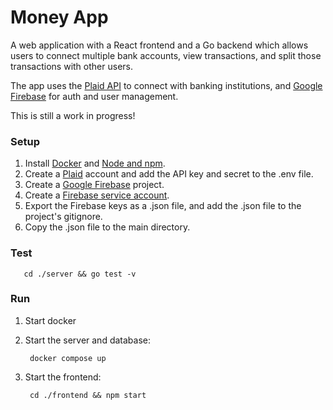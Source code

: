 
# Money App

A web application with a React frontend and a Go backend which allows users to connect multiple bank accounts, view transactions, and split those transactions with other users.

The app uses the [Plaid API](https://plaid.com/docs/api/) to connect with banking institutions, and [Google Firebase](https://firebase.google.com/) for auth and user management.

This is still a work in progress!

### Setup
1. Install [Docker](https://docs.docker.com/engine/install/) and [Node and npm](https://docs.npmjs.com/downloading-and-installing-node-js-and-npm).
2. Create a [Plaid](https://plaid.com/) account and add the API key and secret to the .env file.
3. Create a [Google Firebase](https://firebase.google.com/) project.
4. Create a [Firebase service account](https://firebase.google.com/docs/admin/setup).
5. Export the Firebase keys as a .json file, and add the .json file to the project's gitignore.
6. Copy the .json file to the main directory.

### Test
       cd ./server && go test -v

### Run

1. Start docker
2. Start the server and database:

        docker compose up

3. Start the frontend:

        cd ./frontend && npm start
